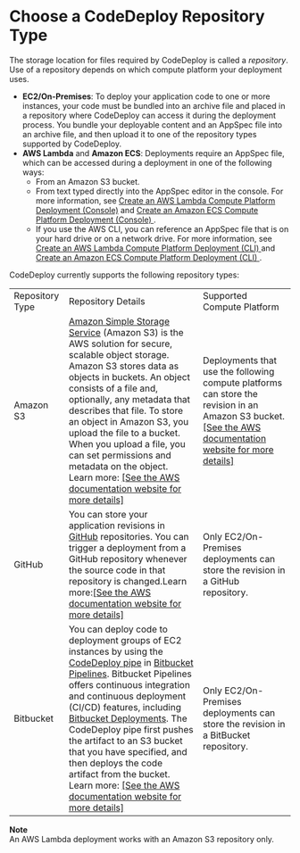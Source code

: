 # Choose a CodeDeploy Repository Type<a name="application-revisions-repository-type"></a>

The storage location for files required by CodeDeploy is called a *repository*\. Use of a repository depends on which compute platform your deployment uses\.
+ **EC2/On\-Premises**: To deploy your application code to one or more instances, your code must be bundled into an archive file and placed in a repository where CodeDeploy can access it during the deployment process\. You bundle your deployable content and an AppSpec file into an archive file, and then upload it to one of the repository types supported by CodeDeploy\.
+ **AWS Lambda** and **Amazon ECS**: Deployments require an AppSpec file, which can be accessed during a deployment in one of the following ways: 
  +  From an Amazon S3 bucket\. 
  +  From text typed directly into the AppSpec editor in the console\. For more information, see [Create an AWS Lambda Compute Platform Deployment \(Console\)](deployments-create-console-lambda.md) and [ Create an Amazon ECS Compute Platform Deployment \(Console\) ](deployments-create-console-ecs.md)\. 
  +  If you use the AWS CLI, you can reference an AppSpec file that is on your hard drive or on a network drive\. For more information, see [ Create an AWS Lambda Compute Platform Deployment \(CLI\) ](deployments-create-lambda-cli.md) and [ Create an Amazon ECS Compute Platform Deployment \(CLI\) ](deployments-create-ecs-cli.md)\. 

CodeDeploy currently supports the following repository types: 


|  |  |  | 
| --- |--- |--- |
| Repository Type | Repository Details | Supported Compute Platform | 
| Amazon S3 | [Amazon Simple Storage Service](https://docs.aws.amazon.com/AmazonS3/latest/gsg/) \(Amazon S3\) is the AWS solution for secure, scalable object storage\. Amazon S3 stores data as objects in buckets\. An object consists of a file and, optionally, any metadata that describes that file\. To store an object in Amazon S3, you upload the file to a bucket\. When you upload a file, you can set permissions and metadata on the object\. Learn more: [\[See the AWS documentation website for more details\]](http://docs.aws.amazon.com/codedeploy/latest/userguide/application-revisions-repository-type.html) | Deployments that use the following compute platforms can store the revision in an Amazon S3 bucket\.[\[See the AWS documentation website for more details\]](http://docs.aws.amazon.com/codedeploy/latest/userguide/application-revisions-repository-type.html) | 
| GitHub | You can store your application revisions in [GitHub](http://www.github.com) repositories\. You can trigger a deployment from a GitHub repository whenever the source code in that repository is changed\.Learn more:[\[See the AWS documentation website for more details\]](http://docs.aws.amazon.com/codedeploy/latest/userguide/application-revisions-repository-type.html) | Only EC2/On\-Premises deployments can store the revision in a GitHub repository\. | 
| Bitbucket |  You can deploy code to deployment groups of EC2 instances by using the [CodeDeploy pipe](https://bitbucket.org/product/features/pipelines/integrations?p=atlassian/aws-code-deploy) in [Bitbucket Pipelines](https://bitbucket.org/product/features/pipelines)\. Bitbucket Pipelines offers continuous integration and continuous deployment \(CI/CD\) features, including [Bitbucket Deployments](https://confluence.atlassian.com/bitbucket/bitbucket-deployments-940695276.html)\. The CodeDeploy pipe first pushes the artifact to an S3 bucket that you have specified, and then deploys the code artifact from the bucket\. Learn more:  [\[See the AWS documentation website for more details\]](http://docs.aws.amazon.com/codedeploy/latest/userguide/application-revisions-repository-type.html)  | Only EC2/On\-Premises deployments can store the revision in a BitBucket repository\. | 

**Note**  
An AWS Lambda deployment works with an Amazon S3 repository only\.
